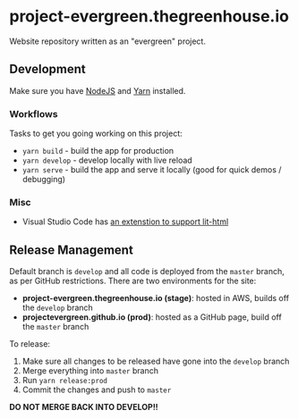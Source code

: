 # project-evergreen.thegreenhouse.io
Website repository written as an "evergreen" project.

## Development
Make sure you have [NodeJS](https://nodejs.org/) and [Yarn](https://yarnpkg.com/en/) installed.

### Workflows
Tasks to get you going working on this project:
- `yarn build` - build the app for production
- `yarn develop` - develop locally with live reload
- `yarn serve` - build the app and serve it locally (good for quick demos / debugging)

### Misc
- Visual Studio Code has [an extenstion to support lit-html](https://marketplace.visualstudio.com/items?itemName=bierner.lit-html)

## Release Management
Default branch is `develop` and all code is deployed from the `master` branch, as per GitHub restrictions.  There are
two environments for the site:
* **project-evergreen.thegreenhouse.io (stage)**: hosted in AWS, builds off the `develop` branch
* **projectevergreen.github.io (prod)**: hosted as a GitHub page, build off the `master` branch

To release:
1. Make sure all changes to be released have gone into the `develop` branch
1. Merge everything into `master` branch
1. Run `yarn release:prod`
1. Commit the changes and push to `master`

**DO NOT MERGE BACK INTO DEVELOP!!**